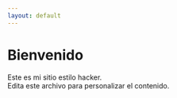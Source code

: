 ```yaml
---
layout: default
---
```


# Bienvenido

Este es mi sitio estilo hacker.  
Edita este archivo para personalizar el contenido.
